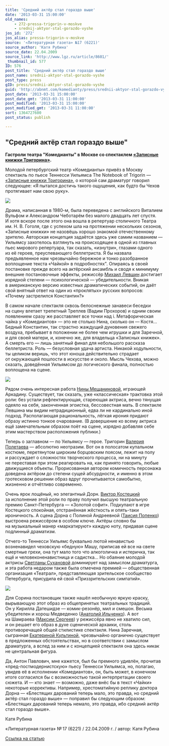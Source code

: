 ```yaml
---
title: 'Средний актёр стал гораздо выше'
date: '2013-03-31 15:00:00'
old_names:
    - 272-pressa-trigorin-v-moskve
    - srednij-aktyor-stal-gorazdo-vyshe
jos_id: '272'
jos_alias: pressa-trigorin-v-moskve
source: '«Литературная газета» №17 (6221)'
source_author: 'Катя Рубина'
source_date: 22.04.2009
source_link: 'http://www.lgz.ru/article/8601/'
_thumbnail_id: 577
ID: 576
post_title: 'Средний актёр стал гораздо выше'
post_name: srednii-aktyor-stal-gorazdo-vyshe
post_type: press
gID: press/srednii-aktyor-stal-gorazdo-vyshe
guid: 'http://abnmt.com/komedianty/press/srednii-aktyor-stal-gorazdo-vyshe'
post_date: '2013-03-31 15:00:00'
post_date_gmt: '2013-03-31 11:00:00'
post_modified: '2013-03-31 15:00:00'
post_modified_gmt: '2013-03-31 11:00:00'
sort: 1364727600
post_status: publish

---
```


## "Средний актёр стал гораздо выше"


**Гастроли театра "Комедианты" в Москве со спектаклем [«Записные книжки Тригорина»][0].**


Молодой петербургский театр «Комедианты» привёз в Москву спектакль по пьесе Теннесси Уильямса The Notebook of Trigorin — [«Записные книжки Тригорина»][0], о которой сам драматург говорил следующее: «Я пытался достичь такого ощущения, как будто бы Чехов протягивает нам свою руку».


[
![](../../performance/zapisnye-knizhki-trigorina/poster.jpg)
][0]


Драма, написанная в 1980-м, была переведена с английского Виталием Вульфом и Александром Чеботарём без малого двадцать лет спустя. И хотя вскоре после этого она вошла в репертуар столичного Театра им. Н. В. Гоголя, где с успехом шла на протяжении нескольких сезонов, «Записные книжки» не назовёшь хорошо знакомой отечественному зрителю. Авторская концепция задаётся здесь уже самим названием — Уильямсу захотелось взглянуть на происходящее в одной из главных пьес мирового репертуара, так сказать, «изнутри», глазами одного из её героев, преуспевающего беллетриста. Я бы назвала предъявленное нам чрезвычайно бережное и тонко разобранное воплощение текста «Чайкой» в подробностях". Опираясь в своей постановке прежде всего на актёрский ансамбль и сводя к минимуму внешние постановочные эффекты, режиссёр [Михаил Левшин][1] достигает изрядной степени — психологической — убедительности. Вникая в американскую версию известных драматических событий, он даёт свой внятный ответ на один из «проклятых» русских вопросов: «Почему застрелился Константин?»

В самом начале спектакля сквозь белоснежные занавеси беседки на сцену влетает трепетный Треплев (Вадим Прохоров) и одним своим появлением сразу же расставляет все точки над i. Метафорическая чайка у «Комедиантов» — это не столько Нина, сколько он — Костя… Бедный Константин, так страстно жаждущий дуновения свежего воздуха, пребывает в положении не более чем игрушки и для Заречной, и для своей матери, и, конечно же, для владельца «Записных книжек». А смерть его — лишь занятный финал для небольшого рассказа беллетриста. Роль — безусловная удача артиста. Никакой ходульности, ты целиком веришь, что этот юноша действительно страдает от окружающей пошлости в искусстве и около. Мысль Чехова, можно сказать, доведённая Уильямсом до логического финала, полностью воплощена на сцене.

[
![](../pust-rastsvetayut-vse-tsvety/image-01.jpg)
][0]

Рядом очень интересная работа [Нины Мещаниновой][2], играющей Аркадину. Существует, так сказать, уже «классическая» трактовка этой роли: без устали рефлектирующая, стареющая актриса, вечно тянущая одеяло на себя, законченная эгоистка, бессовестная мать. В спектакле Левшина мы видим нетрадиционный, едва ли не кардинально иной подход. Располагающая рациональность, лёгкая ирония придают образу истинно тонкое очарование. (В довершение ко всему актриса ещё замечательным образом поёт на сцене, изрядно добавляя себе этим мастерством расположения публики.)


Теперь о заглавном — по Уильямсу — герое. Тригорин [Валерия Полетаева][3] — абсолютно неотразим. Вот он в полосатом купальном костюме, перетянутом широким борцовским поясом, лежит на полу и рассуждает о сложностях творческого процесса, ни на минуту не переставая при этом реагировать на, как принято говорить, любые движущиеся объекты. Прорисованная автором комичность персонажа доведена актёром до степени сущей абсурдности, и именно в этом гротесковом решении образ вдруг прочитывается самобытно, жизненно и отчётливо современно.


Очень ярок лощёный, но элегантный Дорн. [Виктор Костецкий][4] за исполнение этой роли по праву получил высшую театральную премию Санкт-Петербурга — «Золотой софит». Подкупают в игре Костецкого спокойная, отстранённая жёсткость и опять-таки ироничность. А сцена Дорна с Полиной Андреевной ([Таисия Попенко][5]) выстроена режиссёром в особом ключе. Актёры словно бы на музыкальный манер «маркатируют» каждую ноту, придавая сцене подлинный драматизм.


Отчего-то Теннесси Уильямс буквально лютой ненавистью возненавидел чеховскую «бедную» Машу, приписав ей все на свете смертные грехи, она тут мало того что алкоголичка и истеричка, так ещё и человеконенавистница и садистка… Но обаяние молодой актрисы [Светланы Сухановой][6] доминирует над замыслом драматурга, и эта работа недаром также была отмечена премией — общественная организация «Театрал», представляющая зрительское сообщество Петербурга, присудила ей свой «Приззрительских симпатий».


[
![](image-03.jpg)
][0]


Для Сорина постановщик также нашёл необычную яркую краску, вырывающую этот образ из общепринятых театральных традиций. Он у Кирилла Датешидзе — комик-резонёр, мил и смешон. Весьма убедителен и хорош Медведенко ([Анатолий Ильченко][7]). А вот на Шамраева ([Максим Сергеев][8]) у режиссёра явно не хватило сил, и он решает его образ в духе сценической архаики, столь противоречащей общей стилистике спектакля. Нина Заречная, сыгранная [Екатериной Культиной][9], чрезвычайно органично существует в предложенных обстоятельствах, но в соответствии с замыслом драматурга, а вслед за ним и с концепцией спектакля она здесь никак не центральная фигура.


Да, Антон Павлович, мне кажется, был бы премного удивлён, прочитав «пред-постмодернистскую» пьесу Теннесси Уильямса, но, полагаю, увидев её в исполнении «Комедиантов», он, быть может, в конечном итоге согласился бы с возможностью такой интерпретации своего сюжета. И — кто знает — возможно, даже внёс бы в текст «Чайки» некоторые коррективы. Например, хрестоматийную реплику доктора Дорна — «Блестящих дарований теперь мало, это правда, но средний актёр стал гораздо выше» — поправил бы следующим образом: «Блестящих дарований теперь немало, это правда, ибо средний актёр стал гораздо выше».


Катя Рубина


«Литературная газета» № 17 (6221) / 22.04.2009 г. / автор: Катя Рубина


[Ссылка на статью][10]

[0]: ../../performance/zapisnye-knizhki-trigorina "Записные книжки Тригорина"
[1]: ../../person/mikhail-levshin "Михаил Левшин"
[2]: ../../person/nina-meschaninova "Нина Мещанинова"
[3]: ../../person/valerii-poletaev "Валерий Полетаев"
[4]: ../../person/viktor-kostetskii "Виктор Костецкий"
[5]: ../../person/taisiya-popenko "Таисия Попенко"
[6]: ../../person/elizaveta-chernova "Елизавета Чернова"
[7]: ../../person/anatolii-ilchenko "Анатолий Ильченко"
[8]: ../../person/maksim-sergeev "Максим Сергеев"
[9]: ../../person/ekaterina-kultina "Екатерина Культина"
[10]: http://www.lgz.ru/article/8601/